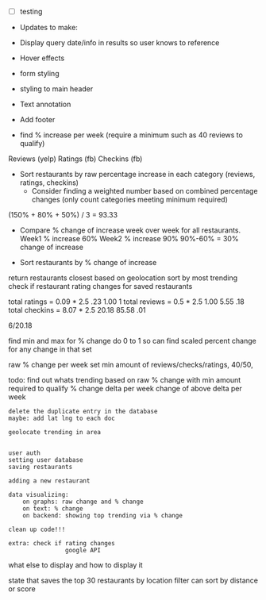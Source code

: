 
- [ ] testing


* Updates to make:
 * Display query date/info in results so user knows to reference
 * Hover effects
 * form styling
 * styling to main header
 * Text annotation
 * Add footer

* find % increase per week (require a minimum such as 40 reviews to qualify)

Reviews (yelp)
Ratings (fb)
Checkins (fb)

* Sort restaurants by raw percentage increase in each category (reviews, ratings, checkins)
	- Consider finding a weighted number based on combined percentage changes (only count categories meeting minimum required)

(150% + 80% + 50%) / 3 = 93.33

* Compare % change of increase week over week for all restaurants.
	Week1 % increase 60%
	Week2 % increase 90%
	90%-60% = 30% change of increase

* Sort restaurants by % change of increase


return restaurants closest based on geolocation
    sort by most trending
check if restaurant rating changes for saved restaurants


total ratings = 0.09 * 2.5
.23 1.00 1
total reviews = 0.5 * 2.5
1.00 5.55 .18
total checkins = 8.07 * 2.5
20.18 85.58 .01

6/20.18

find min and max for % change
    do 0 to 1
    so can find scaled percent change for any change in that set

raw % change per week
    set min amount of reviews/checks/ratings, 40/50,


todo:
    find out whats trending based on raw % change with min amount required to qualify
        % change delta per week
        change of above delta per week

    delete the duplicate entry in the database
    maybe: add lat lng to each doc
    
    geolocate trending in area


    user auth
    setting user database
    saving restaurants

    adding a new restaurant

    data visualizing:
        on graphs: raw change and % change
        on text: % change
        on backend: showing top trending via % change
    
    clean up code!!!
    
    extra: check if rating changes
                    google API
what else to display and how to display it

state that saves the top 30 restaurants by location
filter can sort by distance or score